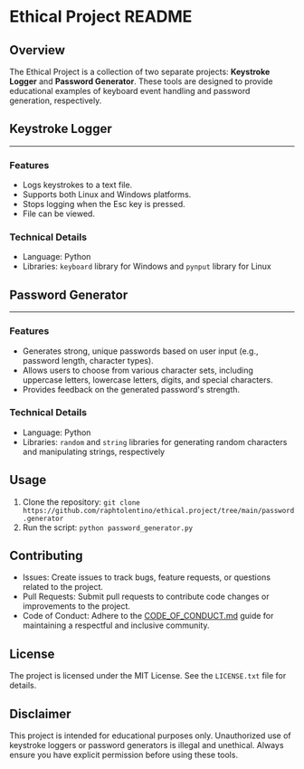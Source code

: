 # Ethical Project README

## Overview
The Ethical Project is a collection of two separate projects: **Keystroke Logger** and **Password Generator**. These tools are designed to provide educational examples of keyboard event handling and password generation, respectively.

## Keystroke Logger
-------------------

### Features

* Logs keystrokes to a text file.
* Supports both Linux and Windows platforms.
* Stops logging when the Esc key is pressed.
* File can be viewed.

### Technical Details

* Language: Python
* Libraries: `keyboard` library for Windows and `pynput` library for Linux

## Password Generator
----------------------

### Features

* Generates strong, unique passwords based on user input (e.g., password length, character types).
* Allows users to choose from various character sets, including uppercase letters, lowercase letters, digits, and special characters.
* Provides feedback on the generated password's strength.

### Technical Details

* Language: Python
* Libraries: `random` and `string` libraries for generating random characters and manipulating strings, respectively

## Usage

1. Clone the repository: `git clone https://github.com/raphtolentino/ethical.project/tree/main/password.generator`
2. Run the script: `python password_generator.py`

## Contributing

* Issues: Create issues to track bugs, feature requests, or questions related to the project.
* Pull Requests: Submit pull requests to contribute code changes or improvements to the project.
* Code of Conduct: Adhere to the [CODE_OF_CONDUCT.md](CODE_OF_CONDUCT.md) guide for maintaining a respectful and inclusive community.

## License

The project is licensed under the MIT License. See the `LICENSE.txt` file for details.

## Disclaimer

This project is intended for educational purposes only. Unauthorized use of keystroke loggers or password generators is illegal and unethical. Always ensure you have explicit permission before using these tools.

